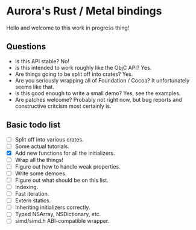 # Aurora's Rust / Metal bindings #

Hello and welcome to this work in progress thing!

## Questions ##

 - Is this API stable? No!
 - Is this intended to work roughly like the ObjC API? Yes.
 - Are things going to be split off into crates? Yes.
 - Are you seriously wrapping all of Foundation / Cocoa? It unfortunately seems like that.
 - Is this good enough to write a small demo? Yes, see the examples.
 - Are patches welcome? Probably not right now, but bug reports and constructive critcism most certainly is.

## Basic todo list ##

 - [ ] Split off into various crates.
 - [ ] Some actual tutorials.
 - [x] Add new functions for all the initializers.
 - [ ] Wrap all the things!
 - [ ] Figure out how to handle weak properties.
 - [ ] Write some demoes.
 - [ ] Figure out what should be on this list.
 - [ ] Indexing.
 - [ ] Fast iteration.
 - [ ] Extern statics.
 - [ ] Inheriting initializers correctly.
 - [ ] Typed NSArray, NSDictionary, etc.
 - [ ] simd/simd.h ABI-compatible wrapper.
